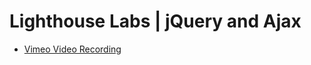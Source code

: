 # Lighthouse Labs | jQuery and Ajax

* [Vimeo Video Recording](https://vimeo.com/774473276/62aa384cd7)
